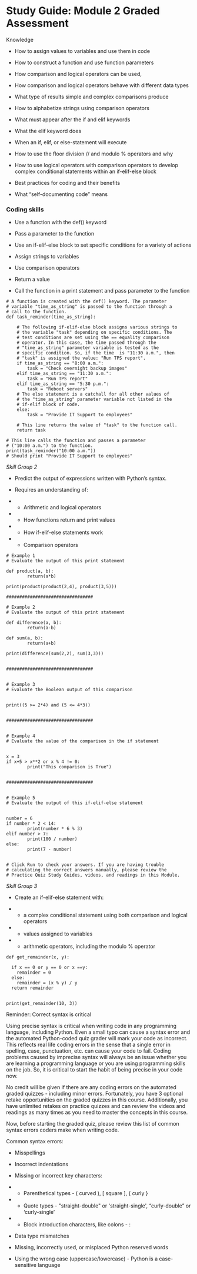 # Study Guide: Module 2 Graded Assessment

Knowledge  

- How to assign values to variables and use them in code

- How to construct a function and use function parameters

- How comparison and logical operators can be used, 

- How comparison and logical operators behave with different data types

- What type of results simple and complex comparisons produce

- How to alphabetize strings using comparison operators

- What must appear after the if and elif keywords

- What the elif keyword does 

- When an if,  elif, or else-statement will execute

- How to use the floor division //  and modulo % operators and why

- How to use logical operators with comparison operators to develop complex conditional statements within an if-elif-else block

- Best practices for coding and their benefits

- What “self-documenting code” means

### Coding skills

- Use a function with the def() keyword

- Pass a parameter to the function

- Use an if-elif-else block to set specific conditions for a variety of actions

- Assign strings to variables 

- Use comparison operators

- Return a value

- Call the function in a print statement and pass parameter to the function

```
# A function is created with the def() keyword. The parameter
# variable "time_as_string" is passed to the function through a 
# call to the function.
def task_reminder(time_as_string):

    # The following if-elif-else block assigns various strings to
    # the variable "task" depending on specific conditions. The
    # test conditions are set using the == equality comparison 
    # operator. In this case, the time passed through the 
    # "time_as_string" parameter variable is tested as the 
    # specific condition. So, if the time  is "11:30 a.m.", then 
    # "task" is assigned the value: "Run TPS report".
    if time_as_string == "8:00 a.m.":
        task = "Check overnight backup images"
    elif time_as_string == "11:30 a.m.":
        task = "Run TPS report"
    elif time_as_string == "5:30 p.m.":
        task = "Reboot servers"
    # The else statement is a catchall for all other values of 
    # the "time_as_string" parameter variable not listed in the
    # if-elif block of code.
    else:
        task = "Provide IT Support to employees"

    # This line returns the value of "task" to the function call.
    return task

# This line calls the function and passes a parameter  
# ("10:00 a.m.") to the function.
print(task_reminder("10:00 a.m."))
# Should print "Provide IT Support to employees"
```

*Skill Group 2*

- Predict the output of expressions written with Python’s syntax. 

- Requires an understanding of:

- - Arithmetic and logical operators 

- - How functions return and print values

- - How if-elif-else statements work

- - Comparison operators

```
# Example 1
# Evaluate the output of this print statement

def product(a, b):
        return(a*b)

print(product(product(2,4), product(3,5)))
 
#################################

# Example 2 
# Evaluate the output of this print statement

def difference(a, b):
        return(a-b)

def sum(a, b):
        return(a+b)

print(difference(sum(2,2), sum(3,3)))


#################################


# Example 3
# Evaluate the Boolean output of this comparison


print((5 >= 2*4) and (5 <= 4*3))


#################################


# Example 4 
# Evaluate the value of the comparison in the if statement 


x = 3
if x+5 > x**2 or x % 4 != 0:
        print("This comparison is True")


#################################


# Example 5 
# Evaluate the output of this if-elif-else statement


number = 6
if number * 2 < 14:
        print(number * 6 % 3)
elif number > 7:
        print(100 / number)
else:
        print(7 - number)


# Click Run to check your answers. If you are having trouble 
# calculating the correct answers manually, please review the
# Practice Quiz Study Guides, videos, and readings in this Module.
```

*Skill Group 3*

- Create an if-elif-else statement with: 

- - a complex conditional statement using both comparison and logical operators

- - values assigned to variables 

- - arithmetic operators, including the modulo % operator

```
def get_remainder(x, y):
 
  if x == 0 or y == 0 or x ==y:
    remainder = 0
  else:
    remainder = (x % y) / y
  return remainder


print(get_remainder(10, 3))
```

Reminder: Correct syntax is critical

Using precise syntax is critical when writing code in any programming language, including Python. Even a small typo can cause a syntax error and the automated Python-coded quiz grader will mark your code as incorrect. This reflects real life coding errors in the sense that a single error in spelling, case, punctuation, etc. can cause your code to fail. Coding problems caused by imprecise syntax will always be an issue whether you are learning a programming language or you are using programming skills on the job. So, it is critical to start the habit of being precise in your code now. 

No credit will be given if there are any coding errors on the automated graded quizzes - including minor errors. Fortunately, you have 3 optional retake opportunities on the graded quizzes in this course. Additionally, you have unlimited retakes on practice quizzes and can review the videos and readings as many times as you need to master the concepts in this course.  

Now, before starting the graded quiz, please review this list of common syntax errors coders make when writing code.

Common syntax errors:

-  Misspellings

- Incorrect indentations

- Missing or incorrect key characters:

- - Parenthetical types - ( curved ), [ square ], { curly }

- - Quote types - "straight-double" or 'straight-single', “curly-double” or ‘curly-single’

- - Block introduction characters, like colons - :

- Data type mismatches

- Missing, incorrectly used, or misplaced Python reserved words

- Using the wrong case (uppercase/lowercase) - Python is a case-sensitive language
 




